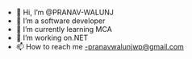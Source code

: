 - 👋 Hi, I’m @PRANAV-WALUNJ
- 👀 I’m a software developer
- 🌱 I’m currently learning MCA
- 💞️ I’m working on.NET
- 📫 How to reach me -pranavwalunjwp@gmail.com

<!---
PRANAV-WALUNJ/PRANAV-WALUNJ is a ✨ special ✨ repository because its `README.md` (this file) appears on your GitHub profile.
You can click the Preview link to take a look at your changes.
--->
